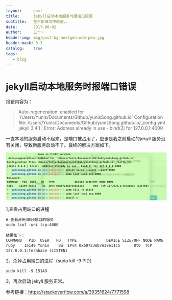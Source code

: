 ```yaml
---
layout:     post
title:      jekyll启动本地服务时报端口错误
subtitle:   在不断填坑中前进。。
date:       2017-08-02
author:     三十一
header-img: img/post-bg-nextgen-web-pwa.jpg
header-mask: 0.3
catalog:    true
tags:
   - blog
---
```


# jekyll启动本地服务时报端口错误

报错内容为：

> Auto-regeneration: enabled for '/Users/Yunis/Documents/Github/yunisSong.github.io'
Configuration file: /Users/Yunis/Documents/Github/yunisSong.github.io/_config.yml
jekyll 3.4.1 | Error:  Address already in use - bind(2) for 127.0.0.1:4000


一直本地的服务启动不起来，是端口被占用了，应该是我之前启动的jekyll 服务没有关闭，导致新服务启动不了。最终的解决方案如下。

![](/img/in-post/jekyll端口错误.png)

1,查看占用端口的进程

```
# 查看占用4000端口的服务
sudo lsof -wni tcp:4000

结果如下：
COMMAND   PID  USER   FD   TYPE             DEVICE SIZE/OFF NODE NAME
ruby    15149 Yunis    8u  IPv4 0xb0723eb7e38e11c5      0t0  TCP 127.0.0.1:terabase (LISTEN)

```

2，杀掉占用端口的进程（sudo kill -9 PID）

```
sudo kill -9 15149
```

3，再次启动 jekyll 服务正常。



参考链接：https://stackoverflow.com/a/39351624/7771598

